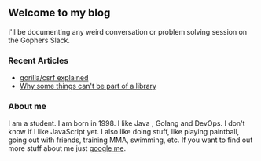 ## Welcome to my blog

I'll be documenting any weird conversation or problem solving session on the Gophers Slack.

### Recent Articles

- [gorilla/csrf explained](https://zarkopafilis.github.io/go-adventures/posts/gorilla-csrf-explained)
- [Why some things can't be part of a library](https://zarkopafilis.github.io/go-adventures/posts/why-some-things-cant-be-part-of-a-library)

### About me
I am a student. I am born in 1998. I like Java , Golang and DevOps. I don't know if I like JavaScript yet.
I also like doing stuff, like playing paintball, going out with friends, training MMA, swimming, etc.
If you want to find out more stuff about me just [google me](https://www.google.gr/search?q=Zarkopafilis).

